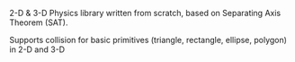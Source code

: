 2-D & 3-D Physics library written from scratch, based on Separating Axis Theorem (SAT).

Supports collision for basic primitives (triangle, rectangle, ellipse, polygon) in 2-D and 3-D